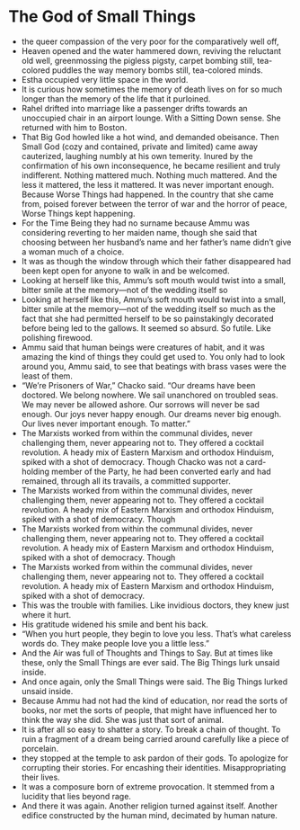# The God of Small Things
- the queer compassion of the very poor for the comparatively well off,
- Heaven opened and the water hammered down, reviving the reluctant old well, greenmossing the pigless pigsty, carpet bombing still, tea-colored puddles the way memory bombs still, tea-colored minds.
- Estha occupied very little space in the world.
- It is curious how sometimes the memory of death lives on for so much longer than the memory of the life that it purloined.
- Rahel drifted into marriage like a passenger drifts towards an unoccupied chair in an airport lounge. With a Sitting Down sense. She returned with him to Boston.
- That Big God howled like a hot wind, and demanded obeisance. Then Small God (cozy and contained, private and limited) came away cauterized, laughing numbly at his own temerity. Inured by the confirmation of his own inconsequence, he became resilient and truly indifferent. Nothing mattered much. Nothing much mattered. And the less it mattered, the less it mattered. It was never important enough. Because Worse Things had happened. In the country that she came from, poised forever between the terror of war and the horror of peace, Worse Things kept happening.
- For the Time Being they had no surname because Ammu was considering reverting to her maiden name, though she said that choosing between her husband’s name and her father’s name didn’t give a woman much of a choice.
- It was as though the window through which their father disappeared had been kept open for anyone to walk in and be welcomed.
- Looking at herself like this, Ammu’s soft mouth would twist into a small, bitter smile at the memory—not of the wedding itself so
- Looking at herself like this, Ammu’s soft mouth would twist into a small, bitter smile at the memory—not of the wedding itself so much as the fact that she had permitted herself to be so painstakingly decorated before being led to the gallows. It seemed so absurd. So futile. Like polishing firewood.
- Ammu said that human beings were creatures of habit, and it was amazing the kind of things they could get used to. You only had to look around you, Ammu said, to see that beatings with brass vases were the least of them.
- “We’re Prisoners of War,” Chacko said. “Our dreams have been doctored. We belong nowhere. We sail unanchored on troubled seas. We may never be allowed ashore. Our sorrows will never be sad enough. Our joys never happy enough. Our dreams never big enough. Our lives never important enough. To matter.”
- The Marxists worked from within the communal divides, never challenging them, never appearing not to. They offered a cocktail revolution. A heady mix of Eastern Marxism and orthodox Hinduism, spiked with a shot of democracy. Though Chacko was not a card-holding member of the Party, he had been converted early and had remained, through all its travails, a committed supporter.
- The Marxists worked from within the communal divides, never challenging them, never appearing not to. They offered a cocktail revolution. A heady mix of Eastern Marxism and orthodox Hinduism, spiked with a shot of democracy. Though
- The Marxists worked from within the communal divides, never challenging them, never appearing not to. They offered a cocktail revolution. A heady mix of Eastern Marxism and orthodox Hinduism, spiked with a shot of democracy. Though
- The Marxists worked from within the communal divides, never challenging them, never appearing not to. They offered a cocktail revolution. A heady mix of Eastern Marxism and orthodox Hinduism, spiked with a shot of democracy.
- This was the trouble with families. Like invidious doctors, they knew just where it hurt.
- His gratitude widened his smile and bent his back.
- “When you hurt people, they begin to love you less. That’s what careless words do. They make people love you a little less.”
- And the Air was full of Thoughts and Things to Say. But at times like these, only the Small Things are ever said. The Big Things lurk unsaid inside.
- And once again, only the Small Things were said. The Big Things lurked unsaid inside.
- Because Ammu had not had the kind of education, nor read the sorts of books, nor met the sorts of people, that might have influenced her to think the way she did. She was just that sort of animal.
- It is after all so easy to shatter a story. To break a chain of thought. To ruin a fragment of a dream being carried around carefully like a piece of porcelain.
- they stopped at the temple to ask pardon of their gods. To apologize for corrupting their stories. For encashing their identities. Misappropriating their lives.
- It was a composure born of extreme provocation. It stemmed from a lucidity that lies beyond rage.
- And there it was again. Another religion turned against itself. Another edifice constructed by the human mind, decimated by human nature.

